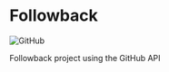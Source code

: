 # Followback
![GitHub](https://img.shields.io/badge/GitHub-181717?style=for-the-badge&logo=github&logoColor=white)

Followback project using the GitHub API
